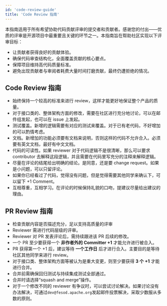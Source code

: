 ```yaml
---
id: 'code-review-guide'
title: 'Code Review 指南'
---
```


本指南适用于所有希望协助代码贡献评审的提交者和贡献者。感谢您的付出——优质的评审是开源项目中最重要且关键的环节之一。本指南旨在帮助社区实现以下评审目标：

- 让贡献者获得良好的贡献体验。
- 确保代码审查结构化，全面覆盖贡献的核心要点。
- 保障项目维持高代码质量标准。
- 避免出现贡献者与审阅者耗费大量时间打磨贡献，最终仍遭拒绝的情况。

## Code Review 指南

- 始终保持一个较高的标准来进行 review，这样才能更好地保证整个产品的质量。
- 对于接口类的、整体架构方面的修改，需要在社区进行充分地讨论，可以在邮件组发起，也可以在 issue 上发起。
- 测试覆盖。新增的逻辑需要有对应的测试来覆盖。对于已有老代码，不好增加的可以酌情考虑。
- 文档。新增加的功能必须要有文档来说明，否则这样的代码不允许合入。必须要有英文文档，最好有中文文档。
- 代码的可读性。如果 reviewer 对于代码逻辑不是很清晰，那么可以要求 contributor 去解释这段逻辑，并且需要在代码里写充分的注释来解释逻辑。
- 尽量在评论的结尾给出明确的结论。是同意，还是要 change request。如果是小问题，可以只留评论。
- 如果你已经看过了代码，觉得没有问题，但是觉得需要其他同学来确认下，可以留下 +1 Comment。
- 互相尊重，互相学习。在评论的时候保持礼貌的口吻，提建议尽量给出建议的理由。

## PR Review 指南

- 检查贡献内容是否描述充分，足以支持高质量的评审
- Reviewer 需进行代码层级的评审。
- Reviewer 对 PR 发表评论后，需持续跟进该 PR 后续的修改。
- 一个 PR 至少要获得一个 **非作者外的 Committer +1** 才能允许进行被合入。
- PR 获得第一个 +1 后，建议等待 **一个工作日** 后才进行合入。主要目的是等待社区其他同学来进行 review。
- 对于接口类、整体架构方面等被认为是重大变更，则至少要获得 **3 个 +1** 才能进行合并。
- 合并前需确保回归测试与持续集成测试全部通过。
- 合并时请选择“squash and merge”操作。
- 对于一个修改不同的 reviewer 有争议时，可以尝试讨论解决。如果讨论没有办法解决，可通过`dev@fesod.apache.org`发起邮件投票解决，采取少数服从多数的原则。
